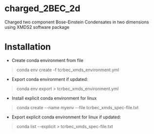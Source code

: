 # charged_2BEC_2d
Charged two component Bose-Einstein Condensates in two dimensions using XMDS2  software package

# Installation 

- Create conda environment from file 

> conda env create -f tcrbec_xmds_environment.yml

- Export conda environment if updated:

> conda env export > tcrbec_xmds_environment.yml

- Install explicit conda environment for linux

> conda create --name myenv --file tcrbec_xmds_spec-file.txt

- Export explicit conda environment for linux if updated:

> conda list --explicit > tcrbec_xmds_spec-file.txt
